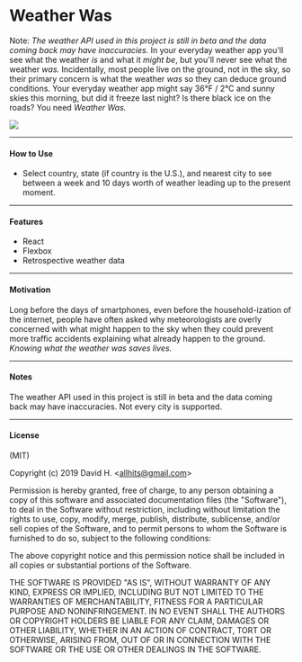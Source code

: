 # Weather Was
Note: _The weather API used in this project is still in beta and the data coming back may have inaccuracies._ In your everyday weather app you'll see what the weather _is_ and what it _might be_, but you'll never see  what the weather _was._ Incidentally, most people live on the ground, not in the sky, so their primary concern is what the weather _was_ so they can deduce ground conditions. Your everyday weather app might say 36°F / 2°C and sunny skies this morning, but did it freeze last night? Is there black ice on the roads? You need _Weather Was._

<img src="https://user-images.githubusercontent.com/45696445/55730964-53d07a80-59e7-11e9-8f86-acfabeb1947a.gif">

_________________________

#### How to Use
* Select country, state (if country is the U.S.), and nearest city to see between a week and 10 days worth of weather leading up to the present moment.
_________________________

#### Features
- React
- Flexbox
- Retrospective weather data
_________________________

#### Motivation
Long before the days of smartphones, even before the household-ization of the internet, people have often asked why meteorologists are overly concerned with what might happen to the sky when they could prevent more traffic accidents explaining what already happen to the ground. *Knowing what the weather was saves lives.*
_________________________

#### Notes
The weather API used in this project is still in beta and the data coming back may have inaccuracies. Not every city is supported.
_________________________

#### License
(MIT)

Copyright (c) 2019 David H. &lt;allhits@gmail.com&gt;

Permission is hereby granted, free of charge, to any person obtaining a copy of this software and associated documentation files (the "Software"), to deal in the Software without restriction, including without limitation the rights to use, copy, modify, merge, publish, distribute, sublicense, and/or sell copies of the Software, and to permit persons to whom the Software is furnished to do so, subject to the following conditions:

The above copyright notice and this permission notice shall be included in all copies or substantial portions of the Software.

THE SOFTWARE IS PROVIDED "AS IS", WITHOUT WARRANTY OF ANY KIND, EXPRESS OR IMPLIED, INCLUDING BUT NOT LIMITED TO THE WARRANTIES OF MERCHANTABILITY, FITNESS FOR A PARTICULAR PURPOSE AND NONINFRINGEMENT. IN NO EVENT SHALL THE AUTHORS OR COPYRIGHT HOLDERS BE LIABLE FOR ANY CLAIM, DAMAGES OR OTHER LIABILITY, WHETHER IN AN ACTION OF CONTRACT, TORT OR OTHERWISE, ARISING FROM, OUT OF OR IN CONNECTION WITH THE SOFTWARE OR THE USE OR OTHER DEALINGS IN THE SOFTWARE.
